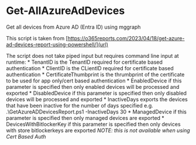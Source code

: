 # Get-AllAzureAdDevices
Get all devices from Azure AD (Entra ID) using mggraph

This script is taken from [https://o365reports.com/2023/04/18/get-azure-ad-devices-report-using-powershell/](url)

The script does not take piped input but requires command line input at runtime:
     * TenantID 
        is the TenantID required for certificate based authentication 
    * ClientID 
        is the CLientID required for certificate based authentication
    * CertificateThumbprint 
        is the thrumbprint of the certificate to be used for app only/cert based authentication
    * EnabledDevice
        if this parameter is specified then only enabled devices will be processed and exported
    * DisabledDevice 
        if this parameter is specified then only disabled devices will be processed and exported
    * InactiveDays <num of days> 
        exports the devices that have been inactive for the number of days specified e.g. .\GetAzureADDevicesReport.ps1 -InactiveDays 30
    * ManagedDevice
        if this parameter is specified then only managed devices are exported
    * DevicesWithBitlockerKey 
        if this parameter is specified then only devices with store bitlockerkeys are exported 
        *NOTE: this is not available when using Cert Based Auth* 
